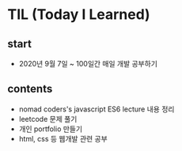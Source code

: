# TIL (Today I Learned)

## start
- 2020년 9월 7일 ~ 100일간 매일 개발 공부하기

## contents
- nomad coders's javascript ES6 lecture 내용 정리
- leetcode 문제 풀기
- 개인 portfolio 만들기
- html, css 등 웹개발 관련 공부

